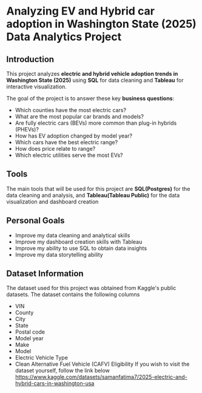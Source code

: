 # Analyzing EV and Hybrid car adoption in Washington State (2025) Data Analytics Project

## Introduction
This project analyzes **electric and hybrid vehicle adoption trends in Washington State (2025)** using **SQL** for data cleaning and **Tableau** for interactive visualization.  

The goal of the project is to answer these key **business questions**:
- Which counties have the most electric cars?
- What are the most popular car brands and models?
- Are fully electric cars (BEVs) more common than plug-in hybrids (PHEVs)?
- How has EV adoption changed by model year?
- Which cars have the best electric range?
- How does price relate to range?
- Which electric utilities serve the most EVs?

## Tools
The main tools that will be used for this project are **SQL(Postgres)** for the data cleaning and analysis, and **Tableau(Tableau Public)** for the data visualization and dashboard creation

## Personal Goals
- Improve my data cleaning and analytical skills
- Improve my dashboard creation skills with Tableau
- Improve my ability to use SQL to obtain data insights
- Improve my data storytelling ability

## Dataset Information
The dataset used for this project was obtained from Kaggle's public datasets.
The dataset contains the following columns
- VIN
- County
- City
- State
- Postal code
- Model year
- Make
- Model
- Electric Vehicle Type
- Clean Alternative Fuel Vehicle (CAFV) Eligibility
If you wish to visit the dataset yourself, follow the link below
https://www.kaggle.com/datasets/samanfatima7/2025-electric-and-hybrid-cars-in-washington-usa
